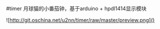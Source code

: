 #timer
月球猫的小番茄钟，基于arduino + hpdl1414显示模块

![http://git.oschina.net/u2nn/timer/raw/master/preview.png]()